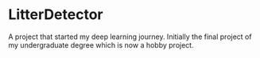 # LitterDetector
A project that started my deep learning journey. Initially the final project of my undergraduate degree which is now a hobby project.
